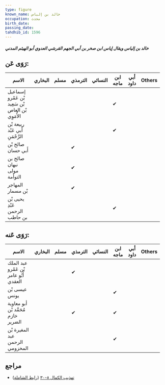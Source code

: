 ```yaml
---
type: figure
known_name: خالد بن إلياس
occupation: محدث
birth_date:
passing_date:
tahdhib_id: 1596
---
```

##### خالد بن إلياس ويقال إياس ابن صخر بن أبي الجهم القرشي العدوي أبو الهيثم المدني

## رَوَى عَن:
| الاسم                                             | البخاري | مسلم | الترمذي | النسائي | ابن ماجه | أبي داود | Others |
| ------------------------------------------------- | ------- | ---- | ------- | ------- | -------- | -------- | ------ |
| إسماعيل بْن عَمْرو بْن سَعِيد بْن العاص الأُمَوِي |         |      |         |         | ✔        |          |        |
| ربيعة بْن أَبي عَبْد الرَّحْمَنِ                  |         |      |         |         | ✔        |          |        |
| صالح بْن أَبي حسان                                |         |      | ✔       |         |          |          |        |
| صالح بن نبهان مولى التوأمة                        |         |      | ✔       |         |          |          |        |
| المهاجر بْن مسمار                                 |         |      | ✔       |         |          |          |        |
| يحيى بْن عَبْدِ الرحمن بن حاطب                    |         |      |         |         | ✔        |          |        |
## رَوَى عَنه:
| الاسم                                  | البخاري | مسلم | الترمذي | النسائي | ابن ماجه | أبي داود | Others |
| -------------------------------------- | ------- | ---- | ------- | ------- | -------- | -------- | ------ |
| عبد الملك بْن عَمْرو أَبُو عامر العقدي |         |      | ✔       |         |          |          |        |
| عيسى بْن يونس                          |         |      |         |         | ✔        |          |        |
| أبو معاوية مُحَمَّد بْن خازم الضرير    |         |      | ✔       |         | ✔        |          |        |
| المغيرة بْن عبد الرحمن المخزومي        |         |      |         |         | ✔        |          |        |
## مراجع
- [تهذيب الكمال ٨-٣٠](obsidian://open?vault=Tahdhib-al-Kamal&file=Figures/١٥٩٦-خالد%20بن%20إلياس%20ويقال%20إياس%20ابن%20صخر%20بن%20أبي%20الجهم%20القرشي%20العدوي%20أبو%20الهيثم%20المدني) ([رابط الشاملة](https://shamela.ws/book/3722/3741))